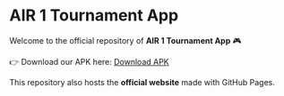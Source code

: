 # AIR 1 Tournament App

Welcome to the official repository of **AIR 1 Tournament App** 🎮  

👉 Download our APK here: [Download APK](https://ga-fs.primexop.com/11179/androidBuilds/air-1V1.apk)

This repository also hosts the **official website** made with GitHub Pages.
